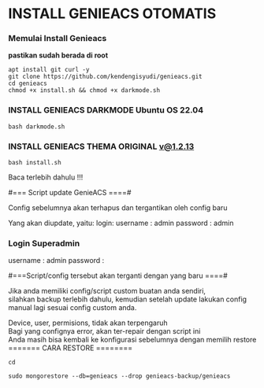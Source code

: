 # INSTALL GENIEACS OTOMATIS

### Memulai Install Genieacs
**pastikan sudah berada di root**
```
apt install git curl -y
git clone https://github.com/kendengisyudi/genieacs.git
cd genieacs
chmod +x install.sh && chmod +x darkmode.sh
```

### INSTALL GENIEACS DARKMODE Ubuntu OS 22.04
```
bash darkmode.sh
```
### INSTALL GENIEACS THEMA ORIGINAL v@1.2.13
```
bash install.sh
```

Baca terlebih dahulu !!!

#=== Script update GenieACS ====#

Config sebelumnya akan terhapus dan tergantikan oleh config baru

Yang akan diupdate, yaitu:
login:
username : admin
password : admin

### Login Superadmin
username : admin
password : 
   
#===Script/config tersebut akan terganti dengan yang baru ====#

Jika anda memiliki config/script custom buatan anda sendiri,<br> 
silahkan backup terlebih dahulu, kemudian setelah update lakukan config manual lagi sesuai config custom anda.<br>

Device, user, permisions, tidak akan terpengaruh<br>
Bagi yang confignya error, akan ter-repair dengan script ini<br>
Anda masih bisa kembali ke konfigurasi sebelumnya dengan memilih restore<br>
======= CARA RESTORE ========<br>
```
cd
```
```
sudo mongorestore --db=genieacs --drop genieacs-backup/genieacs
```
